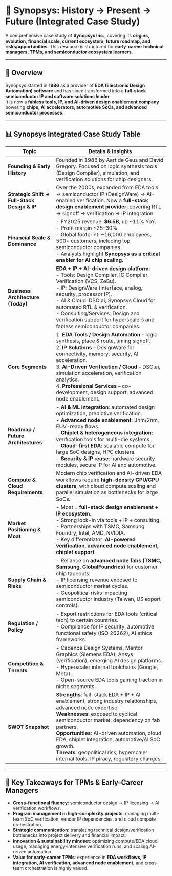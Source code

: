 # 🚀 Synopsys: History → Present → Future (Integrated Case Study)

A comprehensive case study of **Synopsys Inc.**, covering its **origins, evolution, financial scale, current ecosystem, future roadmap, and risks/opportunities**. This resource is structured for **early-career technical managers, TPMs, and semiconductor ecosystem learners**.

---

## 📖 Overview
Synopsys started in **1986** as a provider of **EDA (Electronic Design Automation) software** and has since transformed into a **full-stack semiconductor IP and software solutions leader**.  
It is now a **fabless tools, IP, and AI-driven design enablement company** powering **chips, AI accelerators, automotive SoCs, and advanced semiconductor processes**.

---

## 📊 Synopsys Integrated Case Study Table

| **Topic** | **Details & Insights** |
|-----------|-------------------------|
| **Founding & Early History** | Founded in 1986 by Aart de Geus and David Gregory. Focused on logic synthesis tools (Design Compiler), simulation, and verification solutions for chip designers. |
| **Strategic Shift → Full-Stack Design & IP** | Over the 2000s, expanded from EDA tools → semiconductor IP (DesignWare) → AI-enabled verification. Now a **full-stack design enablement provider**, covering RTL → signoff → verification → IP integration. |
| **Financial Scale & Dominance** | - FY2025 revenue: **$6.5B**, up ~11% YoY. <br> - Profit margin ~25–30%. <br> - Global footprint: ~16,000 employees, 500+ customers, including top semiconductor companies. <br> - Analysts highlight **Synopsys as a critical enabler for AI chip scaling**. |
| **Business Architecture (Today)** | **EDA + IP + AI-driven design platform**: <br> - Tools: Design Compiler, IC Compiler, Verification (VCS, ZeBu). <br> - IP: DesignWare (interface, analog, security, processor IP). <br> - AI & Cloud: DSO.ai, Synopsys Cloud for automated RTL & verification. <br> - Consulting/Services: Design and verification support for hyperscalers and fabless semiconductor companies. |
| **Core Segments** | 1. **EDA Tools / Design Automation** – logic synthesis, place & route, timing signoff. <br> 2. **IP Solutions** – DesignWare for connectivity, memory, security, AI acceleration. <br> 3. **AI-Driven Verification / Cloud** – DSO.ai, simulation acceleration, verification analytics. <br> 4. **Professional Services** – co-development, design support, advanced node enablement. |
| **Roadmap / Future Architectures** | - **AI & ML integration**: automated design optimization, predictive verification. <br> - **Advanced node enablement**: 3nm/2nm, EUV-ready flows. <br> - **Chiplet & heterogeneous integration**: verification tools for multi-die systems. <br> - **Cloud-first EDA**: scalable compute for large SoC designs, HPC clusters. <br> - **Security & IP reuse**: hardware security modules, secure IP for AI and automotive. |
| **Compute & Cloud Requirements** | Modern chip verification and AI-driven EDA workflows require **high-density GPU/CPU clusters**, with cloud compute scaling and parallel simulation as bottlenecks for large SoCs. |
| **Market Positioning & Moat** | - Moat = **full-stack design enablement + IP ecosystem**. <br> - Strong lock-in via tools + IP + consulting. <br> - Partnerships with TSMC, Samsung Foundry, Intel, AMD, NVIDIA. <br> - Key differentiator: **AI-powered verification, advanced node enablement, chiplet support**. |
| **Supply Chain & Risks** | - Reliance on **advanced node fabs (TSMC, Samsung, GlobalFoundries)** for customer chip tapeouts. <br> - IP licensing revenue exposed to semiconductor market cycles. <br> - Geopolitical risks impacting semiconductor industry (Taiwan, US export controls). |
| **Regulation / Policy** | - Export restrictions for EDA tools (critical tech) to certain countries. <br> - Compliance for IP security, automotive functional safety (ISO 26262), AI ethics frameworks. |
| **Competition & Threats** | - Cadence Design Systems, Mentor Graphics (Siemens EDA), Ansys (verification), emerging AI design platforms. <br> - Hyperscaler internal toolchains (Google, Meta). <br> - Open-source EDA tools gaining traction in niche segments. |
| **SWOT Snapshot** | **Strengths**: full-stack EDA + IP + AI enablement, strong industry relationships, advanced node expertise. <br> **Weaknesses**: exposed to cyclical semiconductor market, dependency on fab partners. <br> **Opportunities**: AI-driven automation, cloud EDA, chiplet integration, automotive/AI SoC growth. <br> **Threats**: geopolitical risk, hyperscaler internal tools, IP piracy, regulatory changes. |

---

## 🎯 Key Takeaways for TPMs & Early-Career Managers
- **Cross-functional fluency**: semiconductor design → IP licensing → AI verification workflows.  
- **Program management in high-complexity projects**: managing multi-team SoC verification, vendor IP dependencies, and cloud compute orchestration.  
- **Strategic communication**: translating technical design/verification bottlenecks into project delivery and financial impact.  
- **Innovation & sustainability mindset**: optimizing compute/EDA cloud usage, managing energy-intensive verification runs, and scaling AI-driven automation.  
- **Value for early-career TPMs**: experience in **EDA workflows, IP integration, AI verification, advanced node enablement**, and cross-team orchestration is highly valued.
